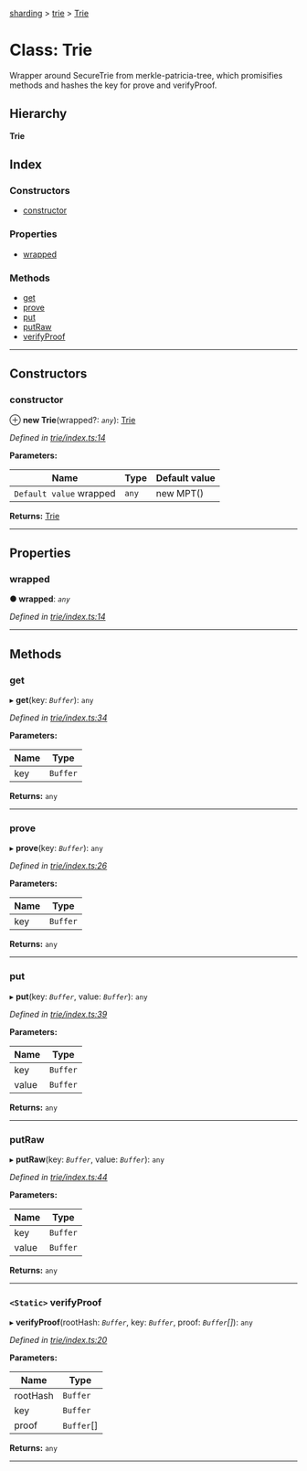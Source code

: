 [sharding](../README.md) > [trie](../modules/trie.md) > [Trie](../classes/trie.trie-1.md)

# Class: Trie

Wrapper around SecureTrie from merkle-patricia-tree, which promisifies methods and hashes the key for prove and verifyProof.

## Hierarchy

**Trie**

## Index

### Constructors

* [constructor](trie.trie-1.md#constructor)

### Properties

* [wrapped](trie.trie-1.md#wrapped)

### Methods

* [get](trie.trie-1.md#get)
* [prove](trie.trie-1.md#prove)
* [put](trie.trie-1.md#put)
* [putRaw](trie.trie-1.md#putraw)
* [verifyProof](trie.trie-1.md#verifyproof)

---

## Constructors

<a id="constructor"></a>

###  constructor

⊕ **new Trie**(wrapped?: *`any`*): [Trie](trie.trie-1.md)

*Defined in [trie/index.ts:14](https://github.com/ethereumjs/sharding/blob/1ee551a/src/trie/index.ts#L14)*

**Parameters:**

| Name | Type | Default value |
| ------ | ------ | ------ |
| `Default value` wrapped | `any` |  new MPT() |

**Returns:** [Trie](trie.trie-1.md)

___

## Properties

<a id="wrapped"></a>

###  wrapped

**● wrapped**: *`any`*

*Defined in [trie/index.ts:14](https://github.com/ethereumjs/sharding/blob/1ee551a/src/trie/index.ts#L14)*

___

## Methods

<a id="get"></a>

###  get

▸ **get**(key: *`Buffer`*): `any`

*Defined in [trie/index.ts:34](https://github.com/ethereumjs/sharding/blob/1ee551a/src/trie/index.ts#L34)*

**Parameters:**

| Name | Type |
| ------ | ------ |
| key | `Buffer` |

**Returns:** `any`

___
<a id="prove"></a>

###  prove

▸ **prove**(key: *`Buffer`*): `any`

*Defined in [trie/index.ts:26](https://github.com/ethereumjs/sharding/blob/1ee551a/src/trie/index.ts#L26)*

**Parameters:**

| Name | Type |
| ------ | ------ |
| key | `Buffer` |

**Returns:** `any`

___
<a id="put"></a>

###  put

▸ **put**(key: *`Buffer`*, value: *`Buffer`*): `any`

*Defined in [trie/index.ts:39](https://github.com/ethereumjs/sharding/blob/1ee551a/src/trie/index.ts#L39)*

**Parameters:**

| Name | Type |
| ------ | ------ |
| key | `Buffer` |
| value | `Buffer` |

**Returns:** `any`

___
<a id="putraw"></a>

###  putRaw

▸ **putRaw**(key: *`Buffer`*, value: *`Buffer`*): `any`

*Defined in [trie/index.ts:44](https://github.com/ethereumjs/sharding/blob/1ee551a/src/trie/index.ts#L44)*

**Parameters:**

| Name | Type |
| ------ | ------ |
| key | `Buffer` |
| value | `Buffer` |

**Returns:** `any`

___
<a id="verifyproof"></a>

### `<Static>` verifyProof

▸ **verifyProof**(rootHash: *`Buffer`*, key: *`Buffer`*, proof: *`Buffer`[]*): `any`

*Defined in [trie/index.ts:20](https://github.com/ethereumjs/sharding/blob/1ee551a/src/trie/index.ts#L20)*

**Parameters:**

| Name | Type |
| ------ | ------ |
| rootHash | `Buffer` |
| key | `Buffer` |
| proof | `Buffer`[] |

**Returns:** `any`

___

